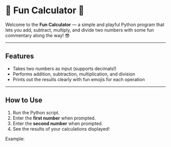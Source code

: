 # 🎉 Fun Calculator 🎉

Welcome to the **Fun Calculator** — a simple and playful Python program that lets you add, subtract, multiply, and divide two numbers with some fun commentary along the way! 😎

---

## Features

- Takes two numbers as input (supports decimals!)
- Performs addition, subtraction, multiplication, and division
- Prints out the results clearly with fun emojis for each operation

---

## How to Use

1. Run the Python script.
2. Enter the **first number** when prompted.
3. Enter the **second number** when prompted.
4. See the results of your calculations displayed!

Example:

